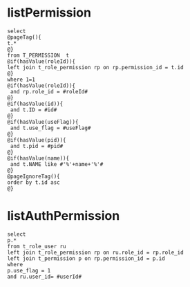 listPermission
===
	select
    @pageTag(){
    t.*
    @}
	from T_PERMISSION  t
	@if(hasValue(roleId)){
	left join t_role_permission rp on rp.permission_id = t.id
	@}
	where 1=1
	@if(hasValue(roleId)){
	 and rp.role_id = #roleId#
	@}
	@if(hasValue(id)){
	 and t.ID = #id#
	@}	
	@if(hasValue(useFlag)){
	 and t.use_flag = #useFlag#
	@}
	@if(hasValue(pid)){
	 and t.pid = #pid#
	@}
	@if(hasValue(name)){
	 and t.NAME like #'%'+name+'%'#
	@}
    @pageIgnoreTag(){
	order by t.id asc
	@}

listAuthPermission
===
    select
    p.*
    from t_role_user ru
    left join t_role_permission rp on ru.role_id = rp.role_id
    left join t_permission p on rp.permission_id = p.id
    where
    p.use_flag = 1
    and ru.user_id= #userId#